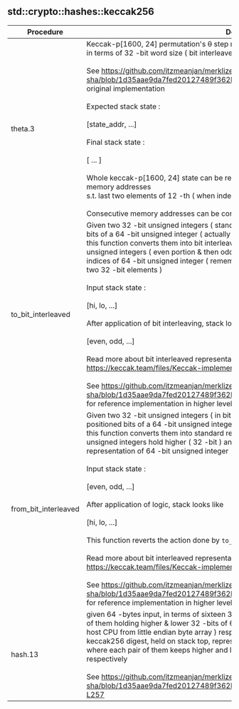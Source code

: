 
## std::crypto::hashes::keccak256
| Procedure | Description |
| ----------- | ------------- |
| theta.3 |  Keccak-p[1600, 24] permutation's θ step mapping function, which is implemented <br /> in terms of 32 -bit word size ( bit interleaved representation )<br /><br /> See https://github.com/itzmeanjan/merklize-sha/blob/1d35aae9da7fed20127489f362b4bc93242a516c/include/sha3.hpp#L55-L98 for original implementation<br /><br /> Expected stack state :<br /><br /> [state_addr, ...]<br /><br /> Final stack state :<br /><br /> [ ... ]<br /><br /> Whole keccak-p[1600, 24] state can be represented using fifty u32 elements i.e. 13 absolute memory addresses<br /> s.t. last two elements of 12 -th ( when indexed from zero ) memory address are zeroed.<br /><br /> Consecutive memory addresses can be computed by repeated application of `sub.1`. |
| to_bit_interleaved |  Given two 32 -bit unsigned integers ( standard form ), representing upper and lower<br /> bits of a 64 -bit unsigned integer ( actually a keccak-[1600, 24] lane ),<br /> this function converts them into bit interleaved representation, where two 32 -bit<br /> unsigned integers ( even portion & then odd portion ) hold bits in even and odd<br /> indices of 64 -bit unsigned integer ( remember it's represented in terms of<br /> two 32 -bit elements )<br /><br /> Input stack state :<br /><br /> [hi, lo, ...]<br /><br /> After application of bit interleaving, stack looks like<br /><br /> [even, odd, ...]<br /><br /> Read more about bit interleaved representation in section 2.1 of https://keccak.team/files/Keccak-implementation-3.2.pdf<br /><br /> See https://github.com/itzmeanjan/merklize-sha/blob/1d35aae9da7fed20127489f362b4bc93242a516c/include/utils.hpp#L123-L149<br /> for reference implementation in higher level language. |
| from_bit_interleaved |  Given two 32 -bit unsigned integers ( in bit interleaved form ), representing even and odd<br /> positioned bits of a 64 -bit unsigned integer ( actually a keccak-[1600, 24] lane ),<br /> this function converts them into standard representation, where two 32 -bit<br /> unsigned integers hold higher ( 32 -bit ) and lower ( 32 -bit ) bits of standard<br /> representation of 64 -bit unsigned integer<br /><br /> Input stack state :<br /><br /> [even, odd, ...]<br /><br /> After application of logic, stack looks like<br /><br /> [hi, lo, ...]<br /><br /> This function reverts the action done by `to_bit_interleaved` function implemented above.<br /><br /> Read more about bit interleaved representation in section 2.1 of https://keccak.team/files/Keccak-implementation-3.2.pdf<br /><br /> See https://github.com/itzmeanjan/merklize-sha/blob/1d35aae9da7fed20127489f362b4bc93242a516c/include/utils.hpp#L151-L175<br /> for reference implementation in higher level language. |
| hash.13 |  given 64 -bytes input, in terms of sixteen 32 -bit unsigned integers, where each pair<br /> of them holding higher & lower 32 -bits of 64 -bit unsigned integer ( reinterpreted on<br /> host CPU from little endian byte array ) respectively, this function computes 32 -bytes<br /> keccak256 digest, held on stack top, represented in terms of eight 32 -bit unsigned integers,<br /> where each pair of them keeps higher and lower 32 -bits of 64 -bit unsigned integer respectively<br /><br /> See https://github.com/itzmeanjan/merklize-sha/blob/1d35aae9da7fed20127489f362b4bc93242a516c/include/keccak_256.hpp#L232-L257 |
